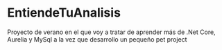 # EntiendeTuAnalisis
Proyecto de verano en el que voy a tratar de aprender más de .Net Core, Aurelia y MySql a la vez que desarrollo un pequeño pet project
